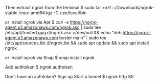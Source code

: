 Then extract ngrok from the terminal
$ sudo tar xvzf ~/Downloads/ngrok-stable-linux-amd64.tgz -C /usr/local/bin

or
Install ngrok via Apt
$ curl -s https://ngrok-agent.s3.amazonaws.com/ngrok.asc | sudo tee /etc/apt/trusted.gpg.d/ngrok.asc >/dev/null && echo "deb https://ngrok-agent.s3.amazonaws.com buster main" | sudo tee /etc/apt/sources.list.d/ngrok.list && sudo apt update && sudo apt install ngrok

or
Install ngrok via Snap
$ snap install ngrok

Add authtoken
$ ngrok authtoken <token>

Don’t have an authtoken? Sign up
Start a tunnel
$ ngrok http 80
